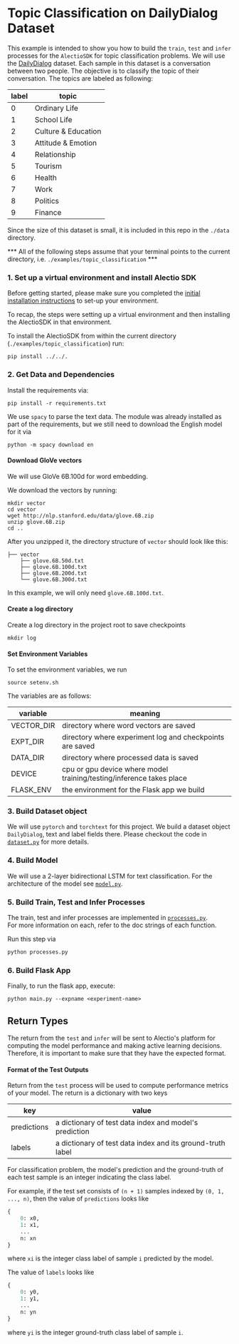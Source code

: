# Topic Classification on DailyDialog Dataset

This example is intended to show you how to build the `train`, `test` and `infer` processes for the `AlectioSDK` for topic
classification problems. We will use the [DailyDialog](https://arxiv.org/abs/1710.03957) dataset. Each sample in this
dataset is a conversation between two people. The objective is to classify the topic of their conversation. The topics are labeled as following:

| label | topic |
| ----- | ----- |
| 0    | Ordinary Life | 
| 1     | School Life | 
| 2    | Culture & Education | 
| 3    | Attitude & Emotion | 
| 4    | Relationship |
| 5     | Tourism | 
| 6    | Health | 
| 7    | Work |
| 8     | Politics | 
| 9     | Finance | 

Since the size of this dataset is small, it is included in this repo in the `./data` directory. 


*** All of the following steps assume that your terminal points to the current directory, i.e. `./examples/topic_classification` *** 

### 1. Set up a virtual environment and install Alectio SDK
Before getting started, please make sure you completed the [initial installation instructions](../../README.md) to set-up your environment. 

To recap, the steps were setting up a virtual environment and then installing the AlectioSDK in that environment. 

To install the AlectioSDK from within the current directory (`./examples/topic_classification`) run:

```
pip install ../../.
```
### 2. Get Data and Dependencies 

Install the requirements via:
```
pip install -r requirements.txt
```

We use `spacy` to parse the text data. The module was already
installed as part of the requirements, but we still need to download the English 
model for it via
```
python -m spacy download en
```

#### Download GloVe vectors
We will use GloVe 6B.100d for word embedding. 

We download the vectors by running:
```
mkdir vector
cd vector
wget http://nlp.stanford.edu/data/glove.6B.zip
unzip glove.6B.zip
cd ..
```
After you unzipped it, the directory structure of 
`vector` should look like this:
```
├── vector 
    ├── glove.6B.50d.txt
    ├── glove.6B.100d.txt
    ├── glove.6B.200d.txt
    └── glove.6B.300d.txt
```
In this example, we will only need `glove.6B.100d.txt`.

#### Create a log directory
Create a log directory in the project root to save checkpoints
```
mkdir log
```
#### Set Environment Variables 
To set the environment variables, we run

```
source setenv.sh 
```
The variables are as follows:

| variable | meaning | 
| -------- | ------- |
| VECTOR_DIR | directory where word vectors are saved |
| EXPT_DIR | directory where experiment log and checkpoints are saved |
| DATA_DIR | directory where processed data is saved | 
| DEVICE   | cpu or gpu device where model training/testing/inference takes place | 
| FLASK_ENV | the environment for the Flask app we build |

### 3. Build Dataset object
We will use `pytorch` and `torchtext` for this project. We build a dataset
object `DailyDialog`, text and label fields there. Please checkout the code
in [`dataset.py`](./dataset.py) for more details.

### 4. Build Model
We will use a 2-layer bidirectional LSTM for text classification. For
the architecture of the model see [`model.py`](./model.py).

### 5. Build Train, Test and Infer Processes
The train, test and infer processes are implemented in [`processes.py`](./processes.py).  
For more information on each, refer to the doc strings of each function.


Run this step via
```python
python processes.py
```

### 6. Build Flask App 
Finally, to run the flask app, execute:

```
python main.py --expname <experiment-name>
```
## Return Types

The return from the `test` and `infer` will be sent to Alectio's platform for 
computing the model performance and making active learning decisions. 
Therefore, it is important to make sure that they have the expected format.

#### Format of the Test Outputs
Return from the `test` process will be used to compute performance metrics of
your model. The return is a dictionary with two keys

| key | value |
| --- | ----- | 
| predictions | a dictionary of test data index and model's prediction |
| labels | a dictionary of test data index and its ground-truth label | 

For classification problem, the model's prediction and 
the ground-truth of each test sample is an integer indicating the class label.

For example, if the test set consists of `(n + 1)` samples indexed by `(0, 1, ..., n)`,
then the value of `predictions` looks like
```python
{
    0: x0,
    1: x1,
    ...
    n: xn
}
```
where `xi` is the integer class label of sample `i` predicted by the model. 

The value of `labels` looks like
```python
{
    0: y0,
    1: y1,
    ...
    n: yn
}
```
where `yi` is the integer ground-truth class label of sample `i`.

<!-- The infer process is missing here -->
